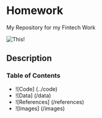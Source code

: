 # Homework
My Repository for my Fintech Work

![This!](/images/peace.jpg)

## Description

### Table of Contents

- ![Code] (../code)
- ![Data] (/data)
- ![References] (/references)
- ![Images] (/images)
